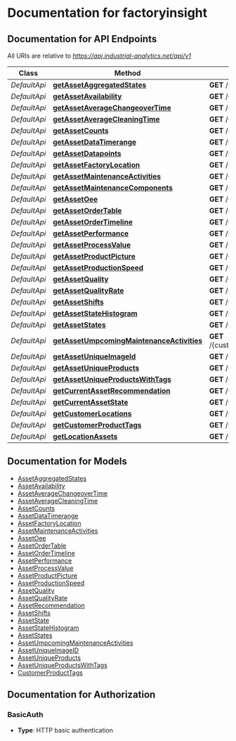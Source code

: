 # Documentation for factoryinsight

<a name="documentation-for-api-endpoints"></a>
## Documentation for API Endpoints

All URIs are relative to *https://api.industrial-analytics.net/api/v1*

Class | Method | HTTP request | Description
------------ | ------------- | ------------- | -------------
*DefaultApi* | [**getAssetAggregatedStates**](Apis/DefaultApi.md#getassetaggregatedstates) | **GET** /{customer}/{location}/{asset}/aggregatedStates | 
*DefaultApi* | [**getAssetAvailability**](Apis/DefaultApi.md#getassetavailability) | **GET** /{customer}/{location}/{asset}/availability | 
*DefaultApi* | [**getAssetAverageChangeoverTime**](Apis/DefaultApi.md#getassetaveragechangeovertime) | **GET** /{customer}/{location}/{asset}/averageChangeoverTime | 
*DefaultApi* | [**getAssetAverageCleaningTime**](Apis/DefaultApi.md#getassetaveragecleaningtime) | **GET** /{customer}/{location}/{asset}/averageCleaningTime | 
*DefaultApi* | [**getAssetCounts**](Apis/DefaultApi.md#getassetcounts) | **GET** /{customer}/{location}/{asset}/count | 
*DefaultApi* | [**getAssetDataTimerange**](Apis/DefaultApi.md#getassetdatatimerange) | **GET** /{customer}/{location}/{asset}/timeRange | 
*DefaultApi* | [**getAssetDatapoints**](Apis/DefaultApi.md#getassetdatapoints) | **GET** /{customer}/{location}/{asset} | 
*DefaultApi* | [**getAssetFactoryLocation**](Apis/DefaultApi.md#getassetfactorylocation) | **GET** /{customer}/{location}/{asset}/factoryLocations | 
*DefaultApi* | [**getAssetMaintenanceActivities**](Apis/DefaultApi.md#getassetmaintenanceactivities) | **GET** /{customer}/{location}/{asset}/maintenanceActivities | 
*DefaultApi* | [**getAssetMaintenanceComponents**](Apis/DefaultApi.md#getassetmaintenancecomponents) | **GET** /{customer}/{location}/{asset}/maintenanceComponents | 
*DefaultApi* | [**getAssetOee**](Apis/DefaultApi.md#getassetoee) | **GET** /{customer}/{location}/{asset}/oee | 
*DefaultApi* | [**getAssetOrderTable**](Apis/DefaultApi.md#getassetordertable) | **GET** /{customer}/{location}/{asset}/orderTable | 
*DefaultApi* | [**getAssetOrderTimeline**](Apis/DefaultApi.md#getassetordertimeline) | **GET** /{customer}/{location}/{asset}/orderTimeline | 
*DefaultApi* | [**getAssetPerformance**](Apis/DefaultApi.md#getassetperformance) | **GET** /{customer}/{location}/{asset}/performance | 
*DefaultApi* | [**getAssetProcessValue**](Apis/DefaultApi.md#getassetprocessvalue) | **GET** /{customer}/{location}/{asset}/process_{processValue} | 
*DefaultApi* | [**getAssetProductPicture**](Apis/DefaultApi.md#getassetproductpicture) | **GET** /{customer}/{location}/{asset}/productPicture | 
*DefaultApi* | [**getAssetProductionSpeed**](Apis/DefaultApi.md#getassetproductionspeed) | **GET** /{customer}/{location}/{asset}/productionSpeed | 
*DefaultApi* | [**getAssetQuality**](Apis/DefaultApi.md#getassetquality) | **GET** /{customer}/{location}/{asset}/quality | 
*DefaultApi* | [**getAssetQualityRate**](Apis/DefaultApi.md#getassetqualityrate) | **GET** /{customer}/{location}/{asset}/qualityRate | 
*DefaultApi* | [**getAssetShifts**](Apis/DefaultApi.md#getassetshifts) | **GET** /{customer}/{location}/{asset}/shifts | 
*DefaultApi* | [**getAssetStateHistogram**](Apis/DefaultApi.md#getassetstatehistogram) | **GET** /{customer}/{location}/{asset}/stateHistogram | 
*DefaultApi* | [**getAssetStates**](Apis/DefaultApi.md#getassetstates) | **GET** /{customer}/{location}/{asset}/state | 
*DefaultApi* | [**getAssetUmpcomingMaintenanceActivities**](Apis/DefaultApi.md#getassetumpcomingmaintenanceactivities) | **GET** /{customer}/{location}/{asset}/upcomingMaintenanceActivities | 
*DefaultApi* | [**getAssetUniqueImageId**](Apis/DefaultApi.md#getassetuniqueimageid) | **GET** /{customer}/{location}/{asset}/uniqueImageID | 
*DefaultApi* | [**getAssetUniqueProducts**](Apis/DefaultApi.md#getassetuniqueproducts) | **GET** /{customer}/{location}/{asset}/uniqueProducts | 
*DefaultApi* | [**getAssetUniqueProductsWithTags**](Apis/DefaultApi.md#getassetuniqueproductswithtags) | **GET** /{customer}/{location}/{asset}/uniqueProductWithTags | 
*DefaultApi* | [**getCurrentAssetRecommendation**](Apis/DefaultApi.md#getcurrentassetrecommendation) | **GET** /{customer}/{location}/{asset}/recommendation | 
*DefaultApi* | [**getCurrentAssetState**](Apis/DefaultApi.md#getcurrentassetstate) | **GET** /{customer}/{location}/{asset}/currentState | 
*DefaultApi* | [**getCustomerLocations**](Apis/DefaultApi.md#getcustomerlocations) | **GET** /{customer} | 
*DefaultApi* | [**getCustomerProductTags**](Apis/DefaultApi.md#getcustomerproducttags) | **GET** /{customer}/productTag | 
*DefaultApi* | [**getLocationAssets**](Apis/DefaultApi.md#getlocationassets) | **GET** /{customer}/{location} | 


<a name="documentation-for-models"></a>
## Documentation for Models

 - [AssetAggregatedStates](./Models/AssetAggregatedStates.md)
 - [AssetAvailability](./Models/AssetAvailability.md)
 - [AssetAverageChangeoverTime](./Models/AssetAverageChangeoverTime.md)
 - [AssetAverageCleaningTime](./Models/AssetAverageCleaningTime.md)
 - [AssetCounts](./Models/AssetCounts.md)
 - [AssetDataTimerange](./Models/AssetDataTimerange.md)
 - [AssetFactoryLocation](./Models/AssetFactoryLocation.md)
 - [AssetMaintenanceActivities](./Models/AssetMaintenanceActivities.md)
 - [AssetOee](./Models/AssetOee.md)
 - [AssetOrderTable](./Models/AssetOrderTable.md)
 - [AssetOrderTimeline](./Models/AssetOrderTimeline.md)
 - [AssetPerformance](./Models/AssetPerformance.md)
 - [AssetProcessValue](./Models/AssetProcessValue.md)
 - [AssetProductPicture](./Models/AssetProductPicture.md)
 - [AssetProductionSpeed](./Models/AssetProductionSpeed.md)
 - [AssetQuality](./Models/AssetQuality.md)
 - [AssetQualityRate](./Models/AssetQualityRate.md)
 - [AssetRecommendation](./Models/AssetRecommendation.md)
 - [AssetShifts](./Models/AssetShifts.md)
 - [AssetState](./Models/AssetState.md)
 - [AssetStateHistogram](./Models/AssetStateHistogram.md)
 - [AssetStates](./Models/AssetStates.md)
 - [AssetUmpcomingMaintenanceActivities](./Models/AssetUmpcomingMaintenanceActivities.md)
 - [AssetUniqueImageID](./Models/AssetUniqueImageID.md)
 - [AssetUniqueProducts](./Models/AssetUniqueProducts.md)
 - [AssetUniqueProductsWithTags](./Models/AssetUniqueProductsWithTags.md)
 - [CustomerProductTags](./Models/CustomerProductTags.md)


<a name="documentation-for-authorization"></a>
## Documentation for Authorization

<a name="BasicAuth"></a>
### BasicAuth

- **Type**: HTTP basic authentication

